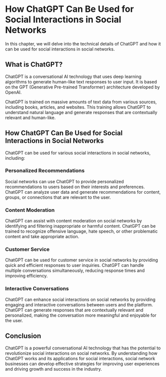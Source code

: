 How ChatGPT Can Be Used for Social Interactions in Social Networks
====================================================================================================

In this chapter, we will delve into the technical details of ChatGPT and how it can be used for social interactions in social networks.

What is ChatGPT?
----------------

ChatGPT is a conversational AI technology that uses deep learning algorithms to generate human-like text responses to user input. It is based on the GPT (Generative Pre-trained Transformer) architecture developed by OpenAI.

ChatGPT is trained on massive amounts of text data from various sources, including books, articles, and websites. This training allows ChatGPT to understand natural language and generate responses that are contextually relevant and human-like.

How ChatGPT Can Be Used for Social Interactions in Social Networks
------------------------------------------------------------------

ChatGPT can be used for various social interactions in social networks, including:

### Personalized Recommendations

Social networks can use ChatGPT to provide personalized recommendations to users based on their interests and preferences. ChatGPT can analyze user data and generate recommendations for content, groups, or connections that are relevant to the user.

### Content Moderation

ChatGPT can assist with content moderation on social networks by identifying and filtering inappropriate or harmful content. ChatGPT can be trained to recognize offensive language, hate speech, or other problematic content and take appropriate action.

### Customer Service

ChatGPT can be used for customer service in social networks by providing quick and efficient responses to user inquiries. ChatGPT can handle multiple conversations simultaneously, reducing response times and improving efficiency.

### Interactive Conversations

ChatGPT can enhance social interactions on social networks by providing engaging and interactive conversations between users and the platform. ChatGPT can generate responses that are contextually relevant and personalized, making the conversation more meaningful and enjoyable for the user.

Conclusion
----------

ChatGPT is a powerful conversational AI technology that has the potential to revolutionize social interactions on social networks. By understanding how ChatGPT works and its applications for social interactions, social network businesses can develop effective strategies for improving user experiences and driving growth and success in the industry.
